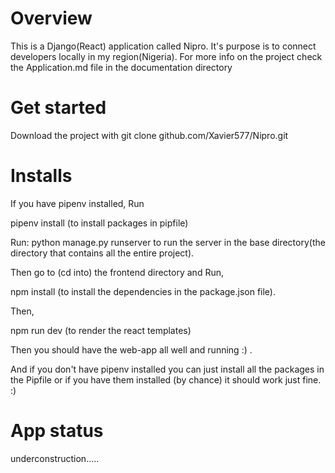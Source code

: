# Overview

This is a Django(React) application called Nipro. It's purpose is to connect developers
locally in my region(Nigeria). For more info on the project check the Application.md file in the documentation
directory

# Get started

Download the project with git clone github.com/Xavier577/Nipro.git

# Installs

If you have pipenv installed, Run 

pipenv install (to install packages in pipfile)

Run: python manage.py runserver to run the server in the base directory(the directory that contains all the entire project).

Then go to (cd into) the frontend directory and Run,

npm install (to install the dependencies in the package.json file).

Then,

npm run dev (to render the react templates)

Then you should have the web-app all well and running :) .

And if you don't have pipenv installed you can just install all the packages in the Pipfile
or if you have them installed (by chance)  it should work just fine. :)

# App status

underconstruction.....
